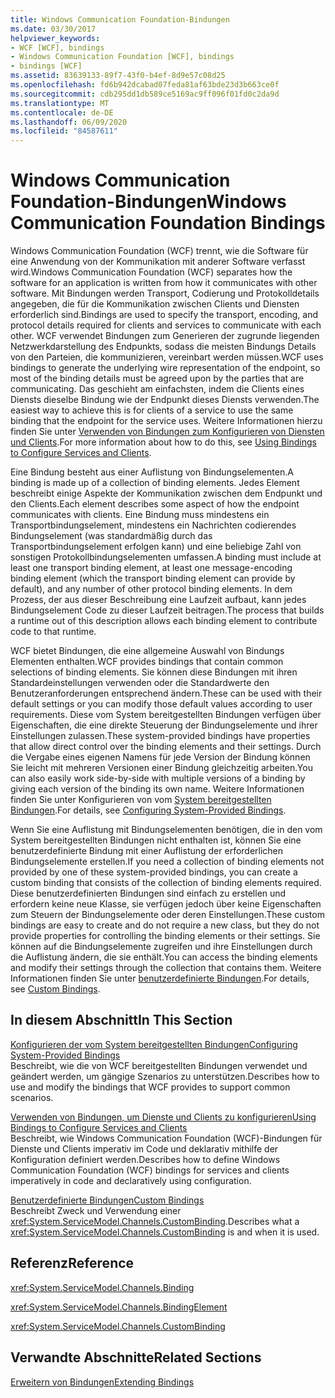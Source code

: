 ```yaml
---
title: Windows Communication Foundation-Bindungen
ms.date: 03/30/2017
helpviewer_keywords:
- WCF [WCF], bindings
- Windows Communication Foundation [WCF], bindings
- bindings [WCF]
ms.assetid: 83639133-89f7-43f0-b4ef-8d9e57c08d25
ms.openlocfilehash: fd6b942dcabad07feda81af63bde23d3b663ce0f
ms.sourcegitcommit: cdb295dd1db589ce5169ac9ff096f01fd0c2da9d
ms.translationtype: MT
ms.contentlocale: de-DE
ms.lasthandoff: 06/09/2020
ms.locfileid: "84587611"
---
```

# <a name="windows-communication-foundation-bindings"></a><span data-ttu-id="00b7a-102">Windows Communication Foundation-Bindungen</span><span class="sxs-lookup"><span data-stu-id="00b7a-102">Windows Communication Foundation Bindings</span></span>
<span data-ttu-id="00b7a-103">Windows Communication Foundation (WCF) trennt, wie die Software für eine Anwendung von der Kommunikation mit anderer Software verfasst wird.</span><span class="sxs-lookup"><span data-stu-id="00b7a-103">Windows Communication Foundation (WCF) separates how the software for an application is written from how it communicates with other software.</span></span> <span data-ttu-id="00b7a-104">Mit Bindungen werden Transport, Codierung und Protokolldetails angegeben, die für die Kommunikation zwischen Clients und Diensten erforderlich sind.</span><span class="sxs-lookup"><span data-stu-id="00b7a-104">Bindings are used to specify the transport, encoding, and protocol details required for clients and services to communicate with each other.</span></span> <span data-ttu-id="00b7a-105">WCF verwendet Bindungen zum Generieren der zugrunde liegenden Netzwerkdarstellung des Endpunkts, sodass die meisten Bindungs Details von den Parteien, die kommunizieren, vereinbart werden müssen.</span><span class="sxs-lookup"><span data-stu-id="00b7a-105">WCF uses bindings to generate the underlying wire representation of the endpoint, so most of the binding details must be agreed upon by the parties that are communicating.</span></span> <span data-ttu-id="00b7a-106">Das geschieht am einfachsten, indem die Clients eines Diensts dieselbe Bindung wie der Endpunkt dieses Diensts verwenden.</span><span class="sxs-lookup"><span data-stu-id="00b7a-106">The easiest way to achieve this is for clients of a service to use the same binding that the endpoint for the service uses.</span></span> <span data-ttu-id="00b7a-107">Weitere Informationen hierzu finden Sie unter [Verwenden von Bindungen zum Konfigurieren von Diensten und Clients](../using-bindings-to-configure-services-and-clients.md).</span><span class="sxs-lookup"><span data-stu-id="00b7a-107">For more information about how to do this, see [Using Bindings to Configure Services and Clients](../using-bindings-to-configure-services-and-clients.md).</span></span>  
  
 <span data-ttu-id="00b7a-108">Eine Bindung besteht aus einer Auflistung von Bindungselementen.</span><span class="sxs-lookup"><span data-stu-id="00b7a-108">A binding is made up of a collection of binding elements.</span></span> <span data-ttu-id="00b7a-109">Jedes Element beschreibt einige Aspekte der Kommunikation zwischen dem Endpunkt und den Clients.</span><span class="sxs-lookup"><span data-stu-id="00b7a-109">Each element describes some aspect of how the endpoint communicates with clients.</span></span> <span data-ttu-id="00b7a-110">Eine Bindung muss mindestens ein Transportbindungselement, mindestens ein Nachrichten codierendes Bindungselement (was standardmäßig durch das Transportbindungselement erfolgen kann) und eine beliebige Zahl von sonstigen Protokollbindungselementen umfassen.</span><span class="sxs-lookup"><span data-stu-id="00b7a-110">A binding must include at least one transport binding element, at least one message-encoding binding element (which the transport binding element can provide by default), and any number of other protocol binding elements.</span></span> <span data-ttu-id="00b7a-111">In dem Prozess, der aus dieser Beschreibung eine Laufzeit aufbaut, kann jedes Bindungselement Code zu dieser Laufzeit beitragen.</span><span class="sxs-lookup"><span data-stu-id="00b7a-111">The process that builds a runtime out of this description allows each binding element to contribute code to that runtime.</span></span>  
  
 <span data-ttu-id="00b7a-112">WCF bietet Bindungen, die eine allgemeine Auswahl von Bindungs Elementen enthalten.</span><span class="sxs-lookup"><span data-stu-id="00b7a-112">WCF provides bindings that contain common selections of binding elements.</span></span> <span data-ttu-id="00b7a-113">Sie können diese Bindungen mit ihren Standardeinstellungen verwenden oder die Standardwerte den Benutzeranforderungen entsprechend ändern.</span><span class="sxs-lookup"><span data-stu-id="00b7a-113">These can be used with their default settings or you can modify those default values according to user requirements.</span></span> <span data-ttu-id="00b7a-114">Diese vom System bereitgestellten Bindungen verfügen über Eigenschaften, die eine direkte Steuerung der Bindungselemente und ihrer Einstellungen zulassen.</span><span class="sxs-lookup"><span data-stu-id="00b7a-114">These system-provided bindings have properties that allow direct control over the binding elements and their settings.</span></span> <span data-ttu-id="00b7a-115">Durch die Vergabe eines eigenen Namens für jede Version der Bindung können Sie leicht mit mehreren Versionen einer Bindung gleichzeitig arbeiten.</span><span class="sxs-lookup"><span data-stu-id="00b7a-115">You can also easily work side-by-side with multiple versions of a binding by giving each version of the binding its own name.</span></span> <span data-ttu-id="00b7a-116">Weitere Informationen finden Sie unter Konfigurieren von vom [System bereitgestellten Bindungen](configuring-system-provided-bindings.md).</span><span class="sxs-lookup"><span data-stu-id="00b7a-116">For details, see [Configuring System-Provided Bindings](configuring-system-provided-bindings.md).</span></span>  
  
 <span data-ttu-id="00b7a-117">Wenn Sie eine Auflistung mit Bindungselementen benötigen, die in den vom System bereitgestellten Bindungen nicht enthalten ist, können Sie eine benutzerdefinierte Bindung mit einer Auflistung der erforderlichen Bindungselemente erstellen.</span><span class="sxs-lookup"><span data-stu-id="00b7a-117">If you need a collection of binding elements not provided by one of these system-provided bindings, you can create a custom binding that consists of the collection of binding elements required.</span></span> <span data-ttu-id="00b7a-118">Diese benutzerdefinierten Bindungen sind einfach zu erstellen und erfordern keine neue Klasse, sie verfügen jedoch über keine Eigenschaften zum Steuern der Bindungselemente oder deren Einstellungen.</span><span class="sxs-lookup"><span data-stu-id="00b7a-118">These custom bindings are easy to create and do not require a new class, but they do not provide properties for controlling the binding elements or their settings.</span></span> <span data-ttu-id="00b7a-119">Sie können auf die Bindungselemente zugreifen und ihre Einstellungen durch die Auflistung ändern, die sie enthält.</span><span class="sxs-lookup"><span data-stu-id="00b7a-119">You can access the binding elements and modify their settings through the collection that contains them.</span></span> <span data-ttu-id="00b7a-120">Weitere Informationen finden Sie unter [benutzerdefinierte Bindungen](../extending/custom-bindings.md).</span><span class="sxs-lookup"><span data-stu-id="00b7a-120">For details, see [Custom Bindings](../extending/custom-bindings.md).</span></span>  
  
## <a name="in-this-section"></a><span data-ttu-id="00b7a-121">In diesem Abschnitt</span><span class="sxs-lookup"><span data-stu-id="00b7a-121">In This Section</span></span>  
 [<span data-ttu-id="00b7a-122">Konfigurieren der vom System bereitgestellten Bindungen</span><span class="sxs-lookup"><span data-stu-id="00b7a-122">Configuring System-Provided Bindings</span></span>](configuring-system-provided-bindings.md)  
 <span data-ttu-id="00b7a-123">Beschreibt, wie die von WCF bereitgestellten Bindungen verwendet und geändert werden, um gängige Szenarios zu unterstützen.</span><span class="sxs-lookup"><span data-stu-id="00b7a-123">Describes how to use and modify the bindings that WCF provides to support common scenarios.</span></span>  
  
 [<span data-ttu-id="00b7a-124">Verwenden von Bindungen, um Dienste und Clients zu konfigurieren</span><span class="sxs-lookup"><span data-stu-id="00b7a-124">Using Bindings to Configure Services and Clients</span></span>](../using-bindings-to-configure-services-and-clients.md)  
 <span data-ttu-id="00b7a-125">Beschreibt, wie Windows Communication Foundation (WCF)-Bindungen für Dienste und Clients imperativ im Code und deklarativ mithilfe der Konfiguration definiert werden.</span><span class="sxs-lookup"><span data-stu-id="00b7a-125">Describes how to define Windows Communication Foundation (WCF) bindings for services and clients imperatively in code and declaratively using configuration.</span></span>  
  
 [<span data-ttu-id="00b7a-126">Benutzerdefinierte Bindungen</span><span class="sxs-lookup"><span data-stu-id="00b7a-126">Custom Bindings</span></span>](../extending/custom-bindings.md)  
 <span data-ttu-id="00b7a-127">Beschreibt Zweck und Verwendung einer <xref:System.ServiceModel.Channels.CustomBinding>.</span><span class="sxs-lookup"><span data-stu-id="00b7a-127">Describes what a <xref:System.ServiceModel.Channels.CustomBinding> is and when it is used.</span></span>  
  
## <a name="reference"></a><span data-ttu-id="00b7a-128">Referenz</span><span class="sxs-lookup"><span data-stu-id="00b7a-128">Reference</span></span>  
 <xref:System.ServiceModel.Channels.Binding>  
  
 <xref:System.ServiceModel.Channels.BindingElement>  
  
 <xref:System.ServiceModel.Channels.CustomBinding>  
  
## <a name="related-sections"></a><span data-ttu-id="00b7a-129">Verwandte Abschnitte</span><span class="sxs-lookup"><span data-stu-id="00b7a-129">Related Sections</span></span>  
 [<span data-ttu-id="00b7a-130">Erweitern von Bindungen</span><span class="sxs-lookup"><span data-stu-id="00b7a-130">Extending Bindings</span></span>](../extending/extending-bindings.md)
